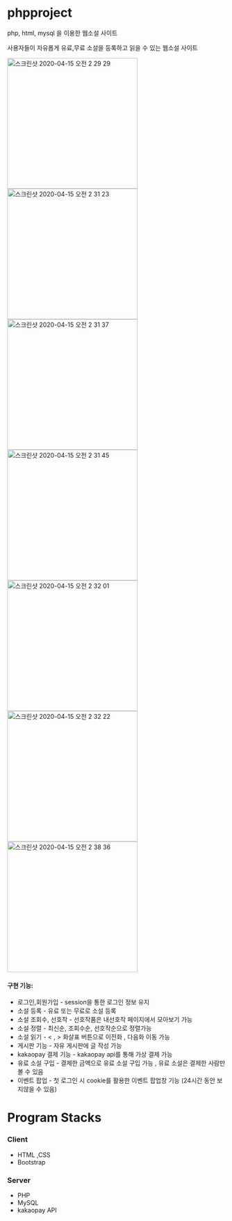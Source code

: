 # phpproject
php, html, mysql 을 이용한 웹소설 사이트

사용자들이 자유롭게 유료,무료 소설을 등록하고 읽을 수 있는 웹소설 사이트 

<div>
<img width="300" alt="스크린샷 2020-04-15 오전 2 29 29" src="https://user-images.githubusercontent.com/39517457/79255674-a2013f00-7ec1-11ea-9ca4-141db948731b.png">
<img width="300" alt="스크린샷 2020-04-15 오전 2 31 23" src="https://user-images.githubusercontent.com/39517457/79255684-a9c0e380-7ec1-11ea-9aa5-aa3093724de2.png">
<img width="300" alt="스크린샷 2020-04-15 오전 2 31 37" src="https://user-images.githubusercontent.com/39517457/79255760-cd842980-7ec1-11ea-8fa3-d9b410a48f5c.png">
<img width="300" alt="스크린샷 2020-04-15 오전 2 31 45" src="https://user-images.githubusercontent.com/39517457/79255769-cf4ded00-7ec1-11ea-8564-382d0a41b6e3.png">
</div>
<div>
  <img width="300" alt="스크린샷 2020-04-15 오전 2 32 01" src="https://user-images.githubusercontent.com/39517457/79255811-dffe6300-7ec1-11ea-9163-3bfdb405b8e8.png">
<img width="300" alt="스크린샷 2020-04-15 오전 2 32 22" src="https://user-images.githubusercontent.com/39517457/79255816-e260bd00-7ec1-11ea-8707-8fc44b94cb6b.png">
<img width="300" alt="스크린샷 2020-04-15 오전 2 38 36" src="https://user-images.githubusercontent.com/39517457/79256006-41263680-7ec2-11ea-864f-06e513db9146.png">
</div>


#### **구현 기능:** 
* 로그인,회원가입 - session을 통한 로그인 정보 유지
* 소설 등록 - 유료 또는 무료로 소설 등록
* 소설 조회수, 선호작 - 선호작품은 내선호작 페이지에서 모아보기 가능
* 소설 정렬 - 최신순, 조회수순, 선호작순으로 정렬가능
* 소설 읽기 - < , > 화살표 버튼으로 이전화 , 다음화 이동 가능
* 게시판 기능 - 자유 게시판에 글 작성 가능
* kakaopay 결제 기능 - kakaopay api를 통해 가상 결제 가능
* 유료 소설 구입 - 결제한 금액으로 유료 소설 구입 가능 , 유료 소설은 결제한 사람만 볼 수 있음
* 이벤트 팝업 - 첫 로그인 시 cookie를 활용한 이벤트 팝업창 기능 (24시간 동안 보지않을 수 있음) 

# Program Stacks
### **Client**  
* HTML ,CSS
* Bootstrap
  
### **Server**  
* PHP
* MySQL
* kakaopay API
